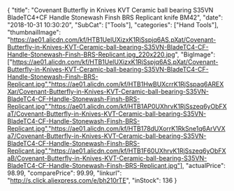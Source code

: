 {
	"title": "Covenant Butterfly in Knives KVT Ceramic ball bearing S35VN BladeTC4+CF Handle Stonewash Finsh BRS Replicant knife BM42",
	"date": "2018-10-31 10:30:20",
	"SubCat": ["Tools"],
	"categories": ["Hand Tools"],
	"thumbnailImage": "https://ae01.alicdn.com/kf/HTB1UelUXizxK1RjSspjq6AS.pXat/Covenant-Butterfly-in-Knives-KVT-Ceramic-ball-bearing-S35VN-BladeTC4-CF-Handle-Stonewash-Finsh-BRS-Replicant.jpg_220x220.jpg",
	"BigImage": ["https://ae01.alicdn.com/kf/HTB1UelUXizxK1RjSspjq6AS.pXat/Covenant-Butterfly-in-Knives-KVT-Ceramic-ball-bearing-S35VN-BladeTC4-CF-Handle-Stonewash-Finsh-BRS-Replicant.jpg","https://ae01.alicdn.com/kf/HTB1HwBUXcrrK1RjSspaq6AREXXar/Covenant-Butterfly-in-Knives-KVT-Ceramic-ball-bearing-S35VN-BladeTC4-CF-Handle-Stonewash-Finsh-BRS-Replicant.jpg","https://ae01.alicdn.com/kf/HTB1AP0UXhrvK1RjSszeq6yObFXaT/Covenant-Butterfly-in-Knives-KVT-Ceramic-ball-bearing-S35VN-BladeTC4-CF-Handle-Stonewash-Finsh-BRS-Replicant.jpg","https://ae01.alicdn.com/kf/HTB178dUXorrK1RkSne1q6ArVVXa7/Covenant-Butterfly-in-Knives-KVT-Ceramic-ball-bearing-S35VN-BladeTC4-CF-Handle-Stonewash-Finsh-BRS-Replicant.jpg","https://ae01.alicdn.com/kf/HTB1F60UXhrvK1RjSszeq6yObFXaB/Covenant-Butterfly-in-Knives-KVT-Ceramic-ball-bearing-S35VN-BladeTC4-CF-Handle-Stonewash-Finsh-BRS-Replicant.jpg"],
	"actualPrice": 98.99,
	"comparePrice": 99.99,
	"linkurl": "http://s.click.aliexpress.com/e/bh210rTE",
	"inStock": 136
}
